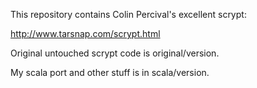 This repository contains Colin Percival's excellent scrypt:

http://www.tarsnap.com/scrypt.html

Original untouched scrypt code is original/version.

My scala port and other stuff is in scala/version.
